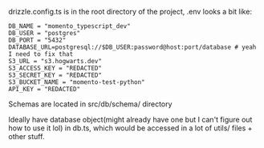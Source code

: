 drizzle.config.ts is in the root directory of the project,
.env looks a bit like:

```
DB_NAME = "momento_typescript_dev"
DB_USER = "postgres"
DB_PORT = "5432"
DATABASE_URL=postgresql://$DB_USER:password@host:port/database # yeah I need to fix that
S3_URL = "s3.hogwarts.dev"
S3_ACCESS_KEY = "REDACTED"
S3_SECRET_KEY = "REDACTED"
S3_BUCKET_NAME = "momento-test-python"
API_KEY = "REDACTED"
```

Schemas are located in src/db/schema/ directory

Ideally have database object(might already have one but I can't figure out how to use it lol) in db.ts, which would be accessed in a lot of utils/ files + other stuff.
